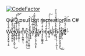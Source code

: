 [![CodeFactor](https://www.codefactor.io/repository/github/alexcatdev/circlesbot/badge)](https://www.codefactor.io/repository/github/alexcatdev/circlesbot)

OwO osu! bot recreation in C#

W̴̛͓͍͓̼̞̙͖͓͔͕͍̋͋̍̎̀̒̋̀e̵̘̺̱̼̫̼̤͚̒͌͗̆̃͛̋̂̄̀̕̕͝l̷̢̻̮͉͈̱͎͎̙̲̙͕̤͐̃̑͋͜͠͝͠c̸̡͚̩̩̰̜̋̄̎̓̊̔͐͑̆́̀̓̚͝͝o̴̯̬͈̜͇͛̉͗̈̒͋̊͠ͅͅͅm̷̛̟̘͔̳̣̪̤̖͉̎͌é̶̝̗̣̪̠̘̘̮̳̹͓̪̦͊͜ ̷̡̛̥͙̜̲̤͍̦̝̙̱̻̼͋̔́̂̓̔̂̌͒͝t̶̹̝̬̞̬͑͑͛o̷͉̒͐̆̒͆͛͘͝ͅ ̸̧̝̺͔̫̜͈͓̝̪͔͓̞̏̑͒̔̊̀͗͛͂̅̎͌̈́̚l̴̝̪̄̍͛͆̂̏̌̈͑a̷̺̱̭̋m̴̧̢̯͉̙͇͇̝̫͛̄͐̌̾̈͊͒̋̂̕ḃ̵̧̙̲͕̹̦̲͋̏̒́̓͒͝d̷̬̗̱͈̀͑̓̒̆́͗̃͗̔̓͠ȃ̷̤͈̓̓͘͘ ̵̧̳̝̜͕͠ḥ̴̨̧̢̛̜̩̠̩͕͕͖̹͎͉͋̋̽͛̓̈́̊͒̈́̈̑͗͐̆ê̴̛̮̞̤̳͚̣̪̯͖̘͉͚̩͒͛͐́̀͜͜͠l̷̳̪̙̝͖̑̀l̸̨̐!̵͈̓̂̽̍̈́̄͗̈́̃͊͝!̷͓̓̀̀͌
